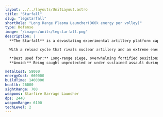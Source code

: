 ```yaml
---
layout: ../../layouts/UnitLayout.astro
title: "Starfall"
slug: "legstarfall"
shortRole: "Long Range Plasma Launcher(360k energy per volley)"
type: Defense
image: "/images/units/legstarfall.png"
description: |
  **The Starfall** is a devastating experimental artillery platform capable of unleashing a massive high-trajectory barrage over extreme distances. Firing dozens of plasma shells in rapid succession, it saturates target zones with explosive force.

  With a reload cycle that rivals nuclear artillery and an extreme energy requirement, it demands infrastructure and protection—but few structures in the game rival its impact once it fires.

  **Best used for:** Long-range siege, overwhelming fortified positions, psychological warfare  
  **Avoid:** Being caught unprotected or under sustained assault during reload cycles

metalCost: 58000
energyCost: 660000
buildTime: 1400000
health: 26000
sightRange: 700
weapons: Starfire Barrage Launcher
dps: 2440
weaponRange: 6100
techLevel: 2
---
```


